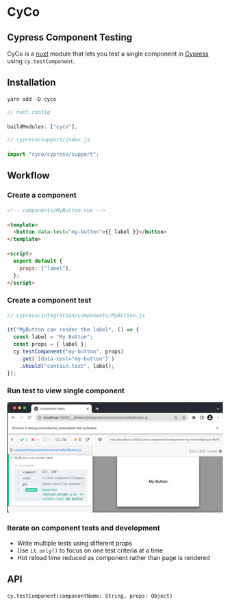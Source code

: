 # CyCo

## Cypress Component Testing

CyCo is a [nuxt](https://nuxtjs.org/) module that lets you test a single component in [Cypress](https://www.cypress.io/) using `cy.testComponent`.

## Installation

```
yarn add -D cyco
```

```javascript
// nuxt.config

buildModules: ["cyco"],
```

```javascript
// cypress/support/index.js

import "cyco/cypress/support";
```

## Workflow

### Create a component

```html
<!-- components/MyButton.vue -->

<template>
  <button data-test="my-button">{{ label }}</button>
</template>

<script>
  export default {
    props: ["label"],
  };
</script>
```

### Create a component test

```javascript
// cypress/integration/components/MyButton.js

it("MyButton can render the label", () => {
  const label = "My Button";
  const props = { label };
  cy.testComponent("my-button", props)
    .get('[data-test="my-button"]')
    .should("contain.text", label);
});
```

### Run test to view single component

![My Button Screen Shot](./docs/MyButtonScreenShot.png "My Button Test Run")

### Iterate on component tests and development

- Write multiple tests using different props
- Use `it.only()` to focus on one test criteria at a time
- Hot reload time reduced as component rather than page is rendered

## API

`cy.testComponent(componentName: String, props: Object)`
